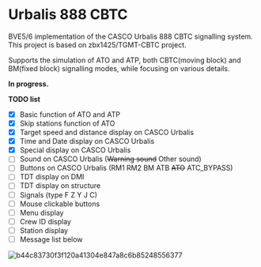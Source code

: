 # Urbalis 888 CBTC
BVE5/6 implementation of the CASCO Urbalis 888 CBTC signalling system.
This project is based on zbx1425/TGMT-CBTC project.

Supports the simulation of ATO and ATP, both CBTC(moving block) and BM(fixed block) signalling modes, while focusing on various details.  

**In progress.**

**TODO list**
- [x] Basic function of ATO and ATP
- [x] Skip stations function of ATO
- [x] Target speed and distance display on CASCO Urbalis
- [x] Time and Date display on CASCO Urbalis
- [x] Special display on CASCO Urbalis
- [ ] Sound on CASCO Urbalis (~~Warning sound~~ Other sound)
- [ ] Buttons on CASCO Urbalis (RM1 RM2 BM ATB ~~ATO~~ ATC_BYPASS)
- [ ] TDT display on DMI
- [ ] TDT display on structure
- [ ] Signals (type F Z Y J C)
- [ ] Mouse clickable buttons
- [ ] Menu display
- [ ] Crew ID display
- [ ] Station display
- [ ] Message list below

![b44c83730f3f120a41304e847a8c6b85248556377](https://user-images.githubusercontent.com/60384089/195612349-ef348327-4d0d-43d1-a746-b2177c41d73b.png)

